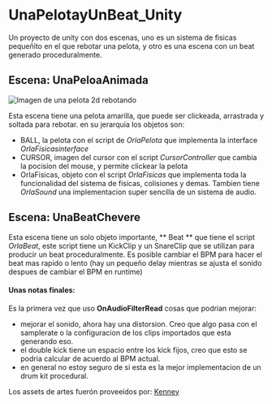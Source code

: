 # UnaPelotayUnBeat_Unity
Un proyecto de unity con dos escenas, uno es un sistema de fisicas pequeñito en el que rebotar una pelota, y otro es una escena con un beat generado proceduralmente. 

## Escena: UnaPeloaAnimada

![Imagen de una pelota 2d rebotando](https://media.giphy.com/media/LNwdFl77Kbu30q3bSv/giphy.gif)

Esta escena tiene una pelota amarilla, que puede ser clickeada, arrastrada y soltada para rebotar. en su jerarquia los objetos son: 

- BALL, la pelota con el script de *OrlaPelota* que implementa la interface *OrlaFisicasinterface* 
- CURSOR, imagen del cursor con el script *CursorController* que cambia la pocision del mouse, y permite clickear la pelota
- OrlaFisicas, objeto con el script *OrlaFisicas* que implementa toda la funcionalidad del sistema de fisicas, colisiones y demas. Tambien tiene *OrlaSound*
una implementacion super sencilla de un sistema de audio. 

## Escena: UnaBeatChevere 

Esta escena tiene un solo objeto importante, ** Beat ** que tiene el script *OrlaBeat*, este script tiene un KickClip y un SnareClip que se utilizan para producir un beat proceduralmente. 
Es posible cambiar el BPM para hacer el beat mas rapido o lento (hay un pequeño delay mientras se ajusta el sonido despues de cambiar el BPM en runtime)

#### Unas notas finales: 

Es la primera vez que uso **OnAudioFilterRead** cosas que podrian mejorar: 

- mejorar el sonido, ahora hay una distorsion. Creo que algo pasa con el samplerate o la configuracion de los clips importados que esta generando eso. 
- el double kick tiene un espacio entre los kick fijos, creo que esto se podria calcular de acuerdo al BPM actual. 
- en general no estoy seguro de si esta es la mejor implementacion de un drum kit procedural. 

Los assets de artes fuerón proveeidos por: [Kenney](https://www.kenney.nl/assets/scribble-platformer)
